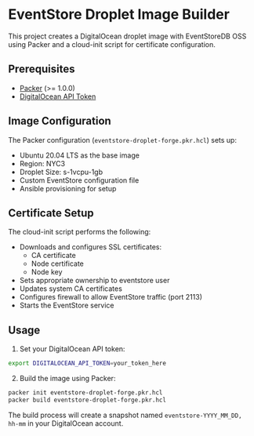 # EventStore Droplet Image Builder

This project creates a DigitalOcean droplet image with EventStoreDB OSS using Packer and a cloud-init script for certificate configuration.

## Prerequisites

- [Packer](https://www.packer.io/) (>= 1.0.0)
- [DigitalOcean API Token](https://docs.digitalocean.com/reference/api/create-personal-access-token/)

## Image Configuration

The Packer configuration (`eventstore-droplet-forge.pkr.hcl`) sets up:
- Ubuntu 20.04 LTS as the base image
- Region: NYC3
- Droplet Size: s-1vcpu-1gb
- Custom EventStore configuration file
- Ansible provisioning for setup

## Certificate Setup

The cloud-init script performs the following:
- Downloads and configures SSL certificates:
  - CA certificate
  - Node certificate
  - Node key
- Sets appropriate ownership to eventstore user
- Updates system CA certificates
- Configures firewall to allow EventStore traffic (port 2113)
- Starts the EventStore service

## Usage

1. Set your DigitalOcean API token:
```bash
export DIGITALOCEAN_API_TOKEN=your_token_here
```

2. Build the image using Packer:
```bash
packer init eventstore-droplet-forge.pkr.hcl
packer build eventstore-droplet-forge.pkr.hcl
```

The build process will create a snapshot named `eventstore-YYYY_MM_DD, hh-mm` in your DigitalOcean account. 
